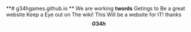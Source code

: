 **# g34hgames.github.io
** We are working **twords** Getings to Be a great website Keep a Eye out on The wiki!
This Will be a website for IT! thanks 
****$$
G34h
$$****